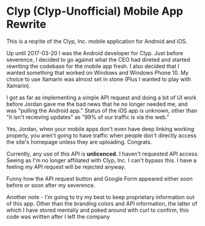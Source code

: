 # Clyp (Clyp-Unofficial) Mobile App Rewrite

This is a reqrite of the Clyp, Inc. mobile application for Android and iOS.

Up until 2017-03-20 I was the Android developer for Clyp. Just before severence, I decided to go against what the CEO had direted and started rewriting the codebase for the mobile app fresh. I also decided that I wanted something that worked on Windows and Windows Phone 10. My choice to use Xamarin was almost set in stone (Plus I wanted to play with Xamarin).

I got as far as implementing a simple API request and doing a bit of UI work before Jordan gave me the bad news that he no longer needed me, and was "pulling the Android app." Status of the iOS app is unknown, other than "it isn't recieving updates" as "99% of our traffic is via the web."

Yes, Jordan, when your mobile apps don't even have deep linking working properly, you aren't going to have traffic when people don't directly access the site's homepage unless they are uploading. Congrats. 

Currently, any use of this API is **unlicenced.** I haven't requested API access. Seeing as I'm no longer affiliated with Clyp, Inc. I can't bypass this. I have a feeling my API request will be rejected anyway. 

Funny how the API request button and Google Form appeared either soon before or soon after my severence.

Another note - I'm going to try my best to keep proprietary information out of this app. Other than the branding colors and API information, the latter of which I have stored mentally and poked around with curl to confirm, this code was written after I left the company
